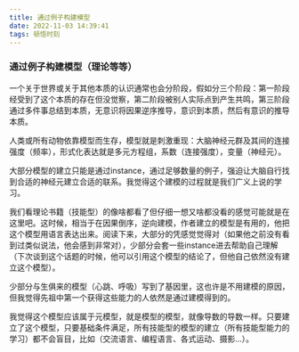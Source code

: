 ```yaml
---
title: 通过例子构建模型
date: 2022-11-03 14:39:41
tags: 顿悟时刻
---
```

### 通过例子构建模型（理论等等）



一个关于世界或关于其他本质的认识通常也会分阶段，假如分三个阶段：第一阶段经受到了这个本质的存在但没觉察，第二阶段被别人实际点到产生共鸣，第三阶段通过多件事总结到本质，无意识将因果逆序推导，意识到本质，然后有意识的推导本质。

人类或所有动物依靠模型而生存，模型就是刺激重现：大脑神经元群及其间的连接强度（频率），形式化表达就是多元方程组，系数（连接强度），变量（神经元）。

大部分模型的建立只能是通过instance，通过足够数量的例子，强迫让大脑自行找到合适的神经元建立合适的联系。我觉得这个建模的过程就是我们广义上说的学习。

我们看理论书籍（技能型）的像啥都看了但仔细一想又啥都没看的感觉可能就是在这里吧。这时候，相当于在因果倒序，逆向建模，作者建立的模型是有用的，他把这个模型用语言表达出来。阅读下来，大部分的凭感觉觉得对（如果他之前没有看到过类似说法，他会感到非常对），少部分会套一些instance进去帮助自己理解（下次谈到这个话题的时候，他可以引用这个模型的结论了，但他自己依然没有建立这个模型）。

少部分与生俱来的模型（心跳、呼吸）写到了基因里，这也许是不用建模的原因，但我觉得先祖中第一个获得这些能力的人依然是通过建模得到的。

我觉得这个模型应该属于元模型，就是模型的模型，就像导数的导数一样。只要建立了这个模型，只要基础条件满足，所有技能型的模型的建立（所有技能型能力的学习）都不会盲目，比如（交流语言、编程语言、各式运动、摄影...）。
